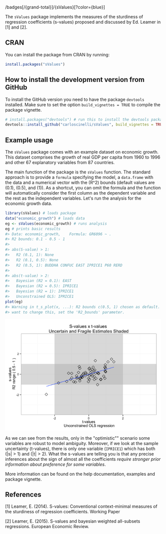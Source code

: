 <!-- README.md is generated from README.Rmd. Please edit that file -->
/badges[/{grand-total}]/{sValues}[?color={blue}]

The `sValues` package implements the measures of the sturdiness of regression coefficients (s-values) proposed and discussed by Ed. Leamer in [1] and [2].

CRAN
----

You can install the package from CRAN by running:

``` r
install.packages("sValues")
```

How to install the development version from GitHub
--------------------------------------------------

To install the GitHub version you need to have the package `devtools` installed. Make sure to set the option `build_vignettes = TRUE` to compile the package vignette.

``` r
# install.packages("devtools") # run this to install the devtools package
devtools::install_github("carloscinelli/sValues", build_vignettes = TRUE)
```

Example usage
-------------

The `sValues` package comes with an example dataset on economic growth. This dataset comprises the growth of real GDP per capita from 1960 to 1996 and other 67 explanatory variables from 87 countries.

The main function of the package is the `sValues` function. The standard approach is to provide a `formula` specifying the model, a `data.frame` with the data and a numerical vector with the \(R^2\) bounds (default values are \(0.1\), \(0.5\), and \(1\)). As a shortcut, you can omit the formula and the function will automatically consider the first column as the dependent variable and the rest as the independent variables. Let's run the analysis for the economic growth data.

``` r
library(sValues) # loads package
data("economic_growth") # loads data
eg <- sValues(economic_growth) # runs analysis
eg # prints basic results
#> Data: economic_growth,    Formula: GR6096 ~ .
#> R2 bounds: 0.1 - 0.5 - 1
#> 
#> abs(S-value) > 1:
#>   R2 (0.1, 1): None 
#>   R2 (0.1, 0.5): None 
#>   R2 (0.5, 1): BUDDHA CONFUC EAST IPRICE1 P60 RERD 
#> 
#> abs(t-value) > 2:
#>   Bayesian (R2 = 0.1): EAST 
#>   Bayesian (R2 = 0.5): IPRICE1 
#>   Bayesian (R2 = 1): IPRICE1 
#>   Unconstrained OLS: IPRICE1
plot(eg)
#> Warning in t_s_plot(x, ...): R2 bounds c(0.5, 1) chosen as default. If you
#> want to change this, set the 'R2_bounds' parameter.
```

![](README-unnamed-chunk-4-1.png)

As we can see from the results, only in the "optimistic"" scenario some variables are robust to model ambiguity. Moreover, if we look at the sample uncertainty (t-values), there is only one variable (`IPRICE1`) which has both \(|s| > 1\) and \(|t| > 2\). What the s-values are telling you is that any precise inferences about the sign of almost all the coefficients *require stronger prior information about preference for some variables*.

More information can be found on the help documentation, examples and package vignette.

References
----------

[1] Leamer, E. (2014). S-values: Conventional context-minimal measures of the sturdiness of regression coefficients. Working Paper

[2] Leamer, E. (2015). S-values and bayesian weighted all-subsets regressions. European Economic Review.
